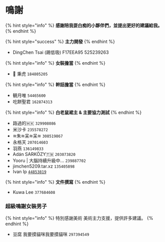 # 鳴謝

{% hint style="info" %}
**感謝陪我耍白痴的小夥伴們，並提出更好的建議給我。**
{% endhint %}

{% hint style="success" %}
**主力開發**
{% endhint %}

* DingChen Tsai \(踢低吸\) F17EEA95 525239263

{% hint style="info" %}
**女裝擔當**
{% endhint %}

* 🌈 秉虎 `184805205`

{% hint style="info" %}
**幹話擔當**
{% endhint %}

* 観月唯 `54465600`
* 吃餅聖君 `162874313`

{% hint style="info" %}
**白老鼠裙主 & 主要協力測試**
{% endhint %}

* 路過的🇭🇰 `329908086`
* 米沙卡️ `235578272`
* ≋朱≋呆≋呆≋ `308519867`
* 永格天 `207014603`
* 羽燕 `136149833`
* Adán SARKÖZY🇹🇼 `203073820`
* Yooru \| 大腦持續升級中... `239887702`
* jimchen5209.tar.xz `135405898`
* Ivan Ip [`44853819`](https://t.me/tlgrmHK)

{% hint style="info" %}
**文件撰寫**
{% endhint %}

* Kuwa Lee `377684608`

### 超級鳴謝女裝男子

{% hint style="info" %}
特別感謝美術 美術主力支援，提供許多建議。
{% endhint %}

* 豆腐 我要摸貓咪我要摸貓咪 `297394549`

